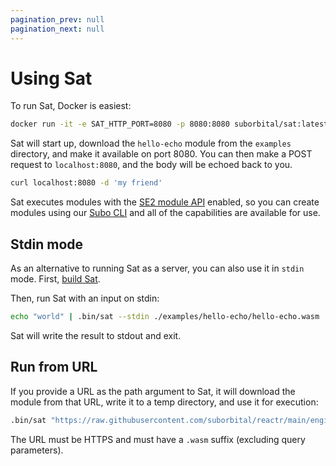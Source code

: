 ```yaml
---
pagination_prev: null
pagination_next: null
---
```


# Using Sat

To run Sat, Docker is easiest:

```bash
docker run -it -e SAT_HTTP_PORT=8080 -p 8080:8080 suborbital/sat:latest sat https://raw.githubusercontent.com/suborbital/reactr/main/engine/testdata/hello-echo/hello-echo.wasm
```

Sat will start up, download the `hello-echo` module from the `examples` directory, and make it available on port 8080. You can then make a POST request to `localhost:8080`, and the body will be echoed back to you.

```bash
curl localhost:8080 -d 'my friend'
```

Sat executes modules with the [SE2 module API](docs/e2core/e2core-api/introduction) enabled, so you can create modules using our [Subo CLI](../subo) and all of the capabilities are available for use.

## Stdin mode

As an alternative to running Sat as a server, you can also use it in `stdin` mode. First, [build Sat](./building-sat.md).

Then, run Sat with an input on stdin:

```bash
echo "world" | .bin/sat --stdin ./examples/hello-echo/hello-echo.wasm
```

Sat will write the result to stdout and exit.

## Run from URL

If you provide a URL as the path argument to Sat, it will download the module from that URL, write it to a temp directory, and use it for execution:

```bash
.bin/sat "https://raw.githubusercontent.com/suborbital/reactr/main/engine/testdata/hello-echo/hello-echo.wasm"
```

The URL must be HTTPS and must have a `.wasm` suffix (excluding query parameters).

